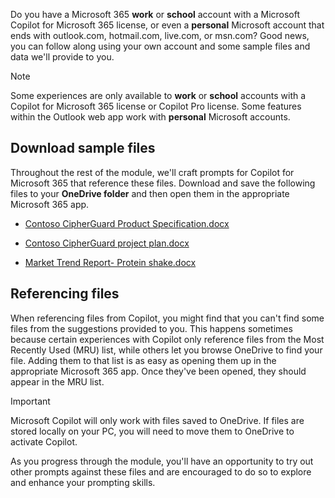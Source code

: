 
Do you have a Microsoft 365 **work** or **school** account with a Microsoft Copilot for Microsoft 365 license, or even a **personal** Microsoft account that ends with outlook.com, hotmail.com, live.com, or msn.com? Good news, you can follow along using your own account and some sample files and data we'll provide to you. 

> [!NOTE]
> Some experiences are only available to **work** or **school** accounts with a Copilot for Microsoft 365 license or Copilot Pro license. Some features within the Outlook web app work with **personal** Microsoft accounts.

## Download sample files

Throughout the rest of the module, we'll craft prompts for Copilot for Microsoft 365 that reference these files. Download and save the following files to your **OneDrive folder** and then open them in the appropriate Microsoft 365 app.

- [Contoso CipherGuard Product Specification.docx](https://go.microsoft.com/fwlink/?linkid=2269123)

- [Contoso CipherGuard project plan.docx](https://go.microsoft.com/fwlink/?linkid=2268924)

- [Market Trend Report- Protein shake.docx](https://go.microsoft.com/fwlink/?linkid=2268827)

## Referencing files

When referencing files from Copilot, you might find that you can't find some files from the suggestions provided to you. This happens sometimes because certain experiences with Copilot only reference files from the Most Recently Used (MRU) list, while others let you browse OneDrive to find your file. Adding them to that list is as easy as opening them up in the appropriate Microsoft 365 app.  Once they've been opened, they should appear in the MRU list.

> [!IMPORTANT]
> Microsoft Copilot will only work with files saved to OneDrive. If files are stored locally on your PC, you will need to move them to OneDrive to activate Copilot.

As you progress through the module, you'll have an opportunity to try out other prompts against these files and are encouraged to do so to explore and enhance your prompting skills.